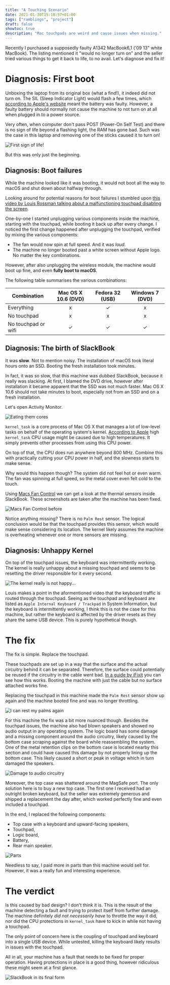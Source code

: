 ```yaml
---
title: "A Touching Scenario"
date: 2021-01-30T15:18:57+01:00
tags: ["ramblings", "project"]
draft: false
showtoc: true
description: "Mac touchpads are weird and cause issues when missing."
---
```


Recently I purchased a supposedly faulty A1342 MacBook6,1 ('09 13" white MacBook). The listing mentioned it "would no longer turn on" and the seller tried various things to get it back to life, to no avail. Let's diagnose and fix it!

# Diagnosis: First boot
Unboxing the laptop from its original box (what a find!), it indeed did not turn on. The SIL (Sleep Indicator Light)
would flash a few times, which [according to Apple's website](https://support.apple.com/en-us/HT203576) meant the battery 
was faulty. However, a faulty battery should normally not cause the machine to not turn on at all when plugged in to a
power source.

Very often, when computer don't pass POST (Power-On Self Test) and there is no sign of life beyond a flashing light, 
the RAM has gone bad. Such was the case in this laptop and removing one of the sticks caused it to turn on!

![First sign of life!](/img/slackbook/first-sign-of-life.jpg)

But this was only just the beginning.

## Diagnosis: Boot failures
While the machine looked like it was booting, it would not boot all the way to macOS and shut down about halfway through.

Looking around for potential reasons for boot failures I stumbled upon [this video by Louis Rossman talking about a 
malfunctioning touchpad disabling the screen](https://youtu.be/slJzVvJNxZs).

One-by-one I started unplugging various components inside the machine, starting with the touchpad, while booting it back
up after every change. I noticed the first change happened after unplugging the touchpad, verified by mixing the various
components:

- The fan would now spin at full speed. And it was _loud_.
- The machine no longer booted past a white screen without Apple logo. No matter the key combinations.

However, after also unplugging the wireless module, the machine would boot up fine, and even **fully boot to macOS**.

The following table summarises the various combinations:

| Combination         | Mac OS X 10.6 (DVD) | Fedora 32 (USB) | Windows 7 (DVD) |
|         ---         |        :---:        |      :---:      |      :---:      |
| Everything          |          x          |        ✓        |        x        |
| No touchpad         |          x          |        x        |        x        |
| No touchpad or wifi |          ✓          |        ✓        |        ✓        |

## Diagnosis: The birth of SlackBook
It was **slow**. Not to mention noisy. The installation of macOS took literal hours onto an SSD.
Booting the fresh installation took minutes.

In fact, it was so slow, that this machine was dubbed SlackBook, because it really was slacking.
At first, I blamed the DVD drive, however after installation it became apparent that the SSD was not much faster.
Mac OS X 10.6 should not take minutes to boot, especially not from an SSD and on a fresh installation.

Let's open Activity Monitor.

![Eating them cores](/img/slackbook/kernel-high-cpu.jpg)

`kernel_task` is a core process of Mac OS X that manages a lot of low-level tasks on behalf of the operating system's kernel.
[According to Apple](https://support.apple.com/en-us/HT207359) high `kernel_task` CPU usage might be caused due to high temperatures.
It simply prevents other processes from using this CPU power. 

On top of that, the CPU does run anywhere beyond 800 MHz. Combine this with practically cutting your CPU power in half,
and the slowness starts to make sense.

Why would this happen though? The system did not feel hot or even warm. The fan was spinning at full speed, so the metal
cover even felt cold to the touch.

Using [Macs Fan Control](https://crystalidea.com/macs-fan-control) we can get a look at the thermal sensors inside SlackBook.
These screenshots are taken after the machine has been fixed.

![Macs Fan Control before](/img/slackbook/mfc-before.jpeg)

Notice anything missing? There is no `Palm Rest` sensor. The logical conclusion would be that the touchpad provides this
sensor, which would make sense considering its location. The kernel likely assumes the machine is overheating whenever
one or more sensors are missing.

## Diagnosis: Unhappy Kernel
On top of the touchpad issues, the keyboard was intermittently working. The kernel is really unhappy about a missing
touchpad and seems to be resetting the driver responsible for it every second.

![The kernel really is not happy...](/img/slackbook/kernel-unhappy-touchpad.jpg)

Louis makes a point in the aformentioned video that the keyboard traffic is routed through the touchpad. Seeing as the
touchpad and keyboard are listed as `Apple Internal Keyboard / Trackpad` in System Information, but the keyboard is
intermittently working, I think this is not the case for this machine, but rather the keyboard is affected by the driver
resets as they share the same USB device. This is purely hypothetical though.

# The fix
The fix is simple. Replace the touchpad.

These touchpads are set up in a way that the surface and the actual circuitry behind it can be separated.
Therefore, the surface could potentially be reused if the circuitry in the cable went bad.
[In a guide by iFixit](https://www.ifixit.com/Guide/MacBook+Unibody+Model+A1342+Trackpad+Replacement/6338) you can see how
this works. Booting the machine with just the cable but no surface attached works fine.

Replacing the touchpad in this machine made the `Palm Rest` sensor show up again and the machine booted fine and was no longer
throttling.

![I can rest my palms again](/img/slackbook/mfc-after.jpeg)

For this machine the fix was a bit more nuanced though. Besides the touchpad issues, the machine also had blown speakers and
showed no audio output in any operating system. The logic board has some damage and a missing component around the audio circuitry,
likely caused by the bottom case scraping against the board while reassembling the system. One of the metal retention clips
on the bottom case is located nearby this section and could have caused this damage by not properly lining up the bottom case.
This likely caused a short or peak in voltage which in turn damaged the speakers.

![Damage to audio circuitry](/img/slackbook/board-audio-damage.jpg)

Moreover, the top case was shattered around the MagSafe port. The only solution here is to buy a new top case. The first
one I received had an outright broken keyboard, but the seller was extremely generous and shipped a replacement the day after,
which worked perfectly fine and even included a touchpad.

In the end, I replaced the following components:

- Top case with a keyboard and upward-facing speakers,
- Touchpad,
- Logic board,
- Battery,
- Rear main speaker.

![Parts](/img/slackbook/parts.jpg)

Needless to say, I paid more in parts than this machine would sell for. However, it was a really fun and interesting experience.

# The verdict
Is this caused by bad design? I don't think it is. This is the result of the machine detecting a fault and trying to protect itself
from further damage. The machine definitely _did not necessarily have_ to throttle the way it did, nor did the CPU protections in
`kernel_task` have to kick in while not having a touchpad.

The only point of concern here is the coupling of touchpad and keyboard into a single USB device. While untested, killing
the keyboard likely results in issues with the touchpad.

All in all, your machine has a fault that needs to be fixed for proper operation. Having protections in place is a good thing,
however ridiculous these might seem at a first glance.

![SlackBook in its final form](/img/slackbook/slackbook.jpg)